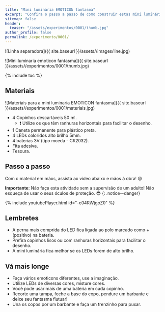 ```yaml
---
title: "Mini luminária EMOTICON fantasma"
excerpt: "Confira o passo a passo de como construir estas mini luminárias com LEDs."
sitemap: false
header: 
  teaser: "/assets/experimentos/0001/thumb.jpg" 
author_profile: false
permalink: /experimento/0001/
---
```

![Linha separadora]({{ site.baseurl }}/assets//images/line.jpg)

![Mini luminaria emoticon fantasma]({{ site.baseurl }}/assets//experimentos/0001/thumb.jpg)

{% include toc %}

## Materiais
![Materiais para a mini luminaria EMOTICON fantasma]({{ site.baseurl }}/assets//experimentos/0001/materiais.jpg)
* 4 Copinhos descartáveis 50 ml. 
  * :exclamation: Utilize os que têm ranhuras horizontais para facilitar o desenho.
* 1 Caneta permanente para plástico preta.
* 4 LEDs coloridos alto brilho 5mm.
* 4 baterias 3V (tipo moeda - CR2032).
* Fita adesiva.
* Tesoura.

## Passo a passo
Com o material em mãos, assista ao vídeo abaixo e mãos à obra! :smile:

**Importante:** Não faça esta atividade sem a supervisão de um adulto! Não esqueça de usar o seus óculos de proteção. :sunglasses:
{: .notice--danger}

{% include youtubePlayer.html id="-c04RWjgoZ0" %}

## Lembretes
* A perna mais comprida do LED fica ligada ao polo marcado como + (positivo) na bateria.
* Prefira copinhos lisos ou com ranhuras horizontais para facilitar o desenho.
* A mini luminária fica melhor se os LEDs forem de alto brilho.

## Vá mais longe
* Faça vários emoticons diferentes, use a imaginação.
* Utilize LEDs de diversas cores, misture cores. 
* Você pode usar mais de uma bateria em cada copinho.
* Recorte uma tampa, feche a base do copo, pendure um barbante e deixe seu fantasma flutuar!
* Una os copos por um barbante e faça um trenzinho para puxar.
